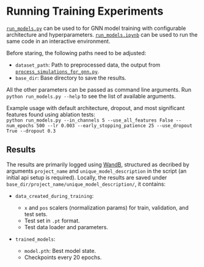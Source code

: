 # Running Training Experiments

[`run_models.py`](../scripts/training/run_models.py) can be used to for GNN model training with configurable architecture and hyperparameters. [`run_models.ipynb`](../scripts/training/run_models.ipynb) can be used to run the same code in an interactive environment.

Before staring, the following paths need to be adjusted:
- `dataset_path`: Path to preprocessed data, the output from [`process_simulations_for_gnn.py`](../scripts/data_preprocessing/process_simulations_for_gnn.py).
- `base_dir`: Base directory to save the results.

All the other parameters can be passed as command line arguments. Run `python run_models.py --help` to see the list of available arguments.

Example usage with default architecture, dropout, and most significant features found using ablation tests:
</br> `python run_models.py --in_channels 5 --use_all_features False --num_epochs 500 --lr 0.003 --early_stopping_patience 25 --use_dropout True --dropout 0.3`

## Results

The results are primarily logged using [WandB](https://wandb.ai/), structured as decribed by arguments `project_name` and `unique_model_description` in the script (an initial api setup is required). Locally, the results are saved under `base_dir/project_name/unique_model_description/`, it contains:
- `data_created_during_training`:
    - `x` and `pos` scalers (normalization params) for train, validation, and test sets.
    - Test set in `.pt` format.
    - Test data loader and parameters.

- `trained_models`:
    - `model.pth`: Best model state.
    - Checkpoints every 20 epochs.